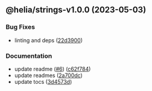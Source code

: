 ## @helia/strings-v1.0.0 (2023-05-03)


### Bug Fixes

* linting and deps ([22d3900](https://github.com/ipfs/helia-strings/commit/22d3900c15b0876419460c4db57b41f91e78d52f))


### Documentation

* update readme ([#6](https://github.com/ipfs/helia-strings/issues/6)) ([c62f784](https://github.com/ipfs/helia-strings/commit/c62f78499d75ba96da60a4de2f6a0ae3f007abfb))
* update readmes ([2a700dc](https://github.com/ipfs/helia-strings/commit/2a700dc30945857e5ec596a8551adf488dc18009))
* update tocs ([3d4573d](https://github.com/ipfs/helia-strings/commit/3d4573d9bc22bdd79043b6fec570e8410c8d1228))
